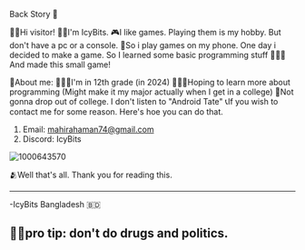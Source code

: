 Back Story 📖 

👋🏻Hi visitor!
🧑🏻I'm IcyBits.
🎮I like games. Playing them is my hobby. But don't have a pc or a console.
📱So i play games on my phone. One day i decided to make a game. So I learned some basic programming stuff
🧑🏻‍💻And made this small game!

🤧About me:
🧑🏻‍🎓I'm in 12th grade (in 2024)
🧑🏻‍💻Hoping to learn more about programming
(Might make it my major actually when I get in a college)
🏫Not gonna drop out of college. I don't listen to "Android Tate"
📞If you wish to contact me for some reason. Here's hoe you can do that.

1. Email: mahirahaman74@gmail.com
2. Discord: IcyBits

![1000643570](https://github.com/IcyyBits/IcyyBits.github.io/assets/170248936/7b36fecb-4fe5-457a-a7f7-9d61cdef8c02)

🫂Well that's all. Thank you for reading this.


------------------------
-IcyBits
Bangladesh 🇧🇩

😵‍💫pro tip: don't do drugs and politics.
------------------------
